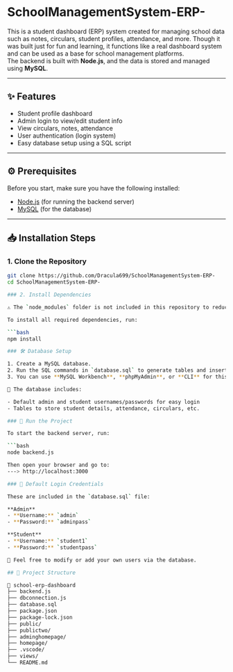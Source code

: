 # SchoolManagementSystem-ERP-

This is a student dashboard (ERP) system created for managing school data such as notes, circulars, student profiles, attendance, and more. Though it was built just for fun and learning, it functions like a real dashboard system and can be used as a base for school management platforms.  
The backend is built with **Node.js**, and the data is stored and managed using **MySQL**.

---

## ✨ Features

- Student profile dashboard  
- Admin login to view/edit student info  
- View circulars, notes, attendance  
- User authentication (login system)  
- Easy database setup using a SQL script  

---

## ⚙️ Prerequisites

Before you start, make sure you have the following installed:

- [Node.js](https://nodejs.org/en/) (for running the backend server)  
- [MySQL](https://www.mysql.com/) (for the database)  

---

## 📥 Installation Steps

### 1. Clone the Repository

```bash
git clone https://github.com/Dracula699/SchoolManagementSystem-ERP-
cd SchoolManagementSystem-ERP-

### 2. Install Dependencies

⚠️ The `node_modules` folder is not included in this repository to reduce clutter.

To install all required dependencies, run:

```bash
npm install

### 🛠️ Database Setup

1. Create a MySQL database.
2. Run the SQL commands in `database.sql` to generate tables and insert default data.
3. You can use **MySQL Workbench**, **phpMyAdmin**, or **CLI** for this.

📌 The database includes:

- Default admin and student usernames/passwords for easy login  
- Tables to store student details, attendance, circulars, etc.

### 🚀 Run the Project

To start the backend server, run:

```bash
node backend.js

Then open your browser and go to:
---> http://localhost:3000

### 🔐 Default Login Credentials

These are included in the `database.sql` file:

**Admin**
- **Username:** `admin`
- **Password:** `adminpass`

**Student**
- **Username:** `student1`
- **Password:** `studentpass`

📝 Feel free to modify or add your own users via the database.

## 📂 Project Structure 

📁 school-erp-dashboard
├── backend.js
├── dbconnection.js
├── database.sql
├── package.json
├── package-lock.json
├── public/
├── publictwo/
├── adminghomepage/
├── homepage/
├── .vscode/
├── views/
└── README.md



